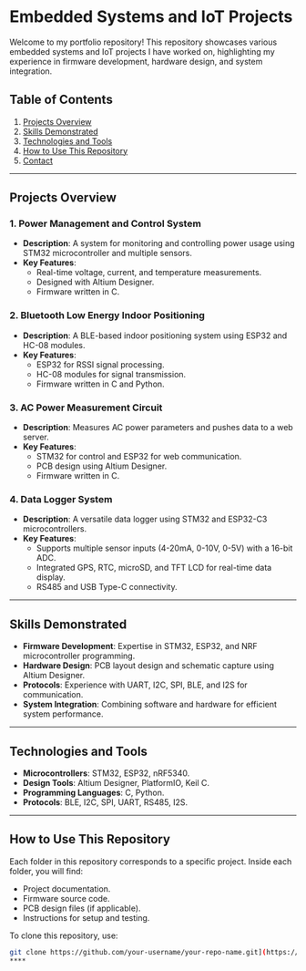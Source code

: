 # Embedded Systems and IoT Projects

Welcome to my portfolio repository! This repository showcases various embedded systems and IoT projects I have worked on, highlighting my experience in firmware development, hardware design, and system integration.

## Table of Contents
1. [Projects Overview](#projects-overview)
2. [Skills Demonstrated](#skills-demonstrated)
3. [Technologies and Tools](#technologies-and-tools)
4. [How to Use This Repository](#how-to-use-this-repository)
5. [Contact](#contact)

---

## Projects Overview

### 1. **Power Management and Control System**
- **Description**: A system for monitoring and controlling power usage using STM32 microcontroller and multiple sensors.
- **Key Features**:
  - Real-time voltage, current, and temperature measurements.
  - Designed with Altium Designer.
  - Firmware written in C.

### 2. **Bluetooth Low Energy Indoor Positioning**
- **Description**: A BLE-based indoor positioning system using ESP32 and HC-08 modules.
- **Key Features**:
  - ESP32 for RSSI signal processing.
  - HC-08 modules for signal transmission.
  - Firmware written in C and Python.

### 3. **AC Power Measurement Circuit**
- **Description**: Measures AC power parameters and pushes data to a web server.
- **Key Features**:
  - STM32 for control and ESP32 for web communication.
  - PCB design using Altium Designer.
  - Firmware written in C.

### 4. **Data Logger System**
- **Description**: A versatile data logger using STM32 and ESP32-C3 microcontrollers.
- **Key Features**:
  - Supports multiple sensor inputs (4-20mA, 0-10V, 0-5V) with a 16-bit ADC.
  - Integrated GPS, RTC, microSD, and TFT LCD for real-time data display.
  - RS485 and USB Type-C connectivity.

---

## Skills Demonstrated
- **Firmware Development**: Expertise in STM32, ESP32, and NRF microcontroller programming.
- **Hardware Design**: PCB layout design and schematic capture using Altium Designer.
- **Protocols**: Experience with UART, I2C, SPI, BLE, and I2S for communication.
- **System Integration**: Combining software and hardware for efficient system performance.

---

## Technologies and Tools
- **Microcontrollers**: STM32, ESP32, nRF5340.
- **Design Tools**: Altium Designer, PlatformIO, Keil C.
- **Programming Languages**: C, Python.
- **Protocols**: BLE, I2C, SPI, UART, RS485, I2S.

---

## How to Use This Repository
Each folder in this repository corresponds to a specific project. Inside each folder, you will find:
- Project documentation.
- Firmware source code.
- PCB design files (if applicable).
- Instructions for setup and testing.

To clone this repository, use:
```bash
git clone https://github.com/your-username/your-repo-name.git](https://github.com/HuyThVu2607/All_Embedded_Systems_Projects.git
****
